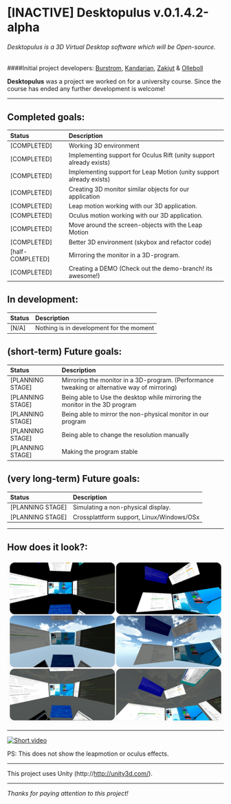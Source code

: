 #  **[INACTIVE]** Desktopulus v.0.1.4.2-alpha
###### Desktopulus is a 3D Virtual Desktop software which will be Open-source.
####Initial project developers: [Burstrom](https://github.com/burstrom), [Kandarian](https://github.com/Kandarian), [Zakjut](https://github.com/Zakjut) & [Olleboll](https://github.com/Olleboll)


**Desktopulus** was a project we worked on for a university course. Since the course has ended any further development is welcome!

***
## Completed goals:
| Status | Description |
| :------------ | :-----|
| [COMPLETED] | Working 3D environment | 
| [COMPLETED] | Implementing support for Oculus Rift (unity support already exists)|
| [COMPLETED] | Implementing support for Leap Motion (unity support already exists)|
| [COMPLETED] | Creating 3D monitor similar objects for our application|
| [COMPLETED] | Leap motion working with our 3D application. |
| [COMPLETED] | Oculus motion working with our 3D application. |
| [COMPLETED] | Move around the screen-objects with the Leap Motion |
| [COMPLETED] | Better 3D environment (skybox and refactor code) |
| [half-COMPLETED] | Mirroring the monitor in a 3D-program.|
| [COMPLETED] | Creating a DEMO (Check out the demo-branch! its awesome!) |
## In development:

| Status | Description |
| :------------ | :-----|
| [N/A] | Nothing is in development for the moment|

## (short-term) Future goals:
| Status | Description |
| :------------ | :-----|
| [PLANNING STAGE] |Mirroring the monitor in a 3D-program. (Performance tweaking or alternative way of mirroring)|
| [PLANNING STAGE] | Being able to Use the desktop while mirroring the monitor in the 3D program |
| [PLANNING STAGE] | Being able to mirror the non-physical monitor in our program |
| [PLANNING STAGE] | Being able to change the resolution manually |
| [PLANNING STAGE] | Making the program stable |

## (very long-term) Future goals:
| Status | Description |
| :------------ | :-----|
| [PLANNING STAGE] | Simulating a non-physical display.|
| [PLANNING STAGE] | Crossplattform support, Linux/Windows/OSx |

***

## How does it look?:
![](https://github.com/burstrom/desktopulus/blob/master/Demo_pictures/Collage.jpg)
***
[![Short video](http://img.youtube.com/vi/Xn8xc1KTd2U/0.jpg)](http://www.youtube.com/watch?v=Xn8xc1KTd2U)

PS: This does not show the leapmotion or oculus effects.

***

This project uses Unity (http://http://unity3d.com/).

***

*Thanks for paying attention to this project!*
